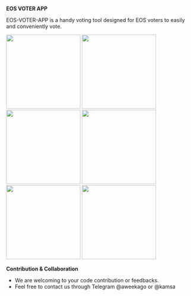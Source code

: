 **EOS VOTER APP**

EOS-VOTER-APP is a handy voting tool designed for EOS voters to easily and conveniently vote.

<img src="https://s3.ap-northeast-2.amazonaws.com/eosvoter.app/images/1.PNG" alt="" width="200px"/>
<img src="https://s3.ap-northeast-2.amazonaws.com/eosvoter.app/images/2.PNG" alt="" width="200px"/>
<img src="https://s3.ap-northeast-2.amazonaws.com/eosvoter.app/images/3.PNG" alt="" width="200px"/>
<img src="https://s3.ap-northeast-2.amazonaws.com/eosvoter.app/images/4.PNG" alt="" width="200px"/>
<img src="https://s3.ap-northeast-2.amazonaws.com/eosvoter.app/images/5.PNG" alt="" width="200px"/>
<img src="https://s3.ap-northeast-2.amazonaws.com/eosvoter.app/images/6.PNG" alt="" width="200px"/>


**Contribution & Collaboration**

- We are welcoming to your code contribution or feedbacks.
- Feel free to contact us through Telegram @aweekago or @kamsa
